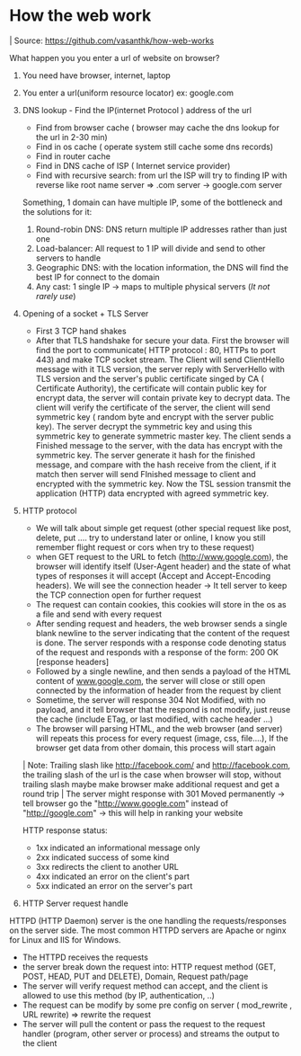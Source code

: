 # How the web work

| Source: https://github.com/vasanthk/how-web-works

What happen you you enter a url of website on browser?

1. You need have browser, internet, laptop
2. You enter a url(uniform resource locator) ex: google.com
3. DNS lookup - Find the IP(internet Protocol ) address of the url

   - Find from browser cache ( browser may cache the dns lookup for the url in 2-30 min)
   - Find in os cache ( operate system still cache some dns records)
   - Find in router cache
   - Find in DNS cache of ISP ( Internet service provider)
   - Find with recursive search: from url the ISP will try to finding IP with reverse like root name server => .com server -> google.com server

   Something, 1 domain can have multiple IP, some of the bottleneck and the solutions for it:

   1. Round-robin DNS: DNS return multiple IP addresses rather than just one
   2. Load-balancer: All request to 1 IP will divide and send to other servers to handle
   3. Geographic DNS: with the location information, the DNS will find the best IP for connect to the domain
   4. Any cast: 1 single IP -> maps to multiple physical servers (_It not rarely use_)

4. Opening of a socket + TLS Server

   - First 3 TCP hand shakes
   - After that TLS handshake for secure your data. First the browser will find the port to communicate( HTTP protocol : 80, HTTPs to port 443) and make TCP socket stream.
     The Client will send ClientHello message with it TLS version, the server reply with ServerHello with TLS version and the server's public certificate singed by CA ( Certificate Authority), the certificate will contain public key for encrypt data, the server will contain private key to decrypt data. The client will verify the certificate of the server, the client will send symmetric key ( random byte and encrypt with the server public key). The server decrypt the symmetric key and using this symmetric key to generate symmetric master key. The client sends a Finished message to the server, with the data has encrypt with the symmetric key. The server generate it hash for the finished message, and compare with the hash receive from the client, if it match then server will send FInished message to client and encrypted with the symmetric key. Now the TSL session transmit the application (HTTP) data encrypted with agreed symmetric key.

5. HTTP protocol

   - We will talk about simple get request (other special request like post, delete, put .... try to understand later or online, I know you still remember flight request or cors when try to these request)
   - when GET request to the URL to fetch (http://www.google.com), the browser will identify itself (User-Agent header) and the state of what types of responses it will accept (Accept and Accept-Encoding headers). We will see the connection header -> It tell server to keep the TCP connection open for further request
   - The request can contain cookies, this cookies will store in the os as a file and send with every request
   - After sending request and headers, the web browser sends a single blank newline to the server indicating that the content of the request is done. The server responds with a response code denoting status of the request and responds with a response of the form: 200 OK [response headers]
   - Followed by a single newline, and then sends a payload of the HTML content of www.google.com, the server will close or still open connected by the information of header from the request by client
   - Sometime, the server will response 304 Not Modified, with no payload, and it tell browser that the respond is not modify, just reuse the cache (include ETag, or last modified, with cache header ...)
   - The browser will parsing HTML, and the web browser (and server) will repeats this process for every request (image, css, file....), If the browser get data from other domain, this process will start again

   | Note: Trailing slash like http://facebook.com/ and http://facebook.com, the trailing slash of the url is the case when browser will stop, without trailing slash maybe make browser make additional request and get a round trip
   | The server might response with 301 Moved permanently -> tell browser go the "http://www.google.com" instead of "http://google.com" -> this will help in ranking your website

   HTTP response status:

   - 1xx indicated an informational message only
   - 2xx indicated success of some kind
   - 3xx redirects the client to another URL
   - 4xx indicated an error on the client's part
   - 5xx indicated an error on the server's part

6. HTTP Server request handle

HTTPD (HTTP Daemon) server is the one handling the requests/responses on the server side. The most common HTTPD servers are Apache or nginx for Linux and IIS for Windows.

- The HTTPD receives the requests
- the server break down the request into: HTTP request method (GET, POST, HEAD, PUT and DELETE), Domain, Request path/page
- The server will verify request method can accept, and the client is allowed to use this method (by IP, authentication, ..)
- The request can be modify by some pre config on server ( mod_rewrite , URL rewrite) => rewrite the request
- The server will pull the content or pass the request to the request handler (program, other server or process) and streams the output to the client
